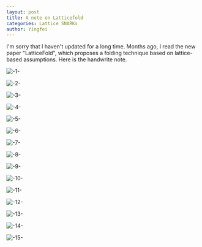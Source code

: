 ```yaml
---
layout: post
title: A note on Latticefold
categories: Lattice SNARKs
author: Yingfei
---
```

I'm sorry that I haven't updated for a long time. Months ago, I read the new paper "LatticeFold", which proposes a folding technique based on lattice-based assumptions. Here is the handwrite note.

<p><img src="/latticefold/latticefold1.png" alt="-1-"></p>
<p><img src="latticefold2.png" alt="-2-"></p>
<p><img src="latticefold3.png" alt="-3-"></p>
<p><img src="latticefold4.png" alt="-4-"></p>
<p><img src="latticefold5.png" alt="-5-"></p>
<p><img src="latticefold6.png" alt="-6-"></p>
<p><img src="latticefold7.png" alt="-7-"></p>
<p><img src="latticefold8.png" alt="-8-"></p>
<p><img src="latticefold9.png" alt="-9-"></p>
<p><img src="latticefold10.png" alt="-10-"></p>
<p><img src="latticefold11.png" alt="-11-"></p>
<p><img src="latticefold12.png" alt="-12-"></p>
<p><img src="latticefold13.png" alt="-13-"></p>
<p><img src="latticefold14.png" alt="-14-"></p>
<p><img src="latticefold15.png" alt="-15-"></p>